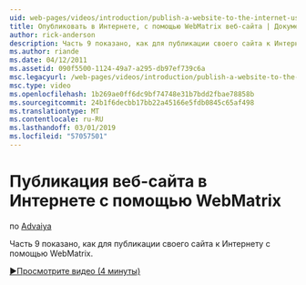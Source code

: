 ```yaml
---
uid: web-pages/videos/introduction/publish-a-website-to-the-internet-using-webmatrix
title: Опубликовать в Интернете, с помощью WebMatrix веб-сайта | Документация Майкрософт
author: rick-anderson
description: Часть 9 показано, как для публикации своего сайта к Интернету с помощью WebMatrix.
ms.author: riande
ms.date: 04/12/2011
ms.assetid: 090f5500-1124-49a7-a295-db97ef739c6a
msc.legacyurl: /web-pages/videos/introduction/publish-a-website-to-the-internet-using-webmatrix
msc.type: video
ms.openlocfilehash: 1b269ae0ff6dc9bf74748e31b7bdd2fbae78858b
ms.sourcegitcommit: 24b1f6decbb17bb22a45166e5fdb0845c65af498
ms.translationtype: MT
ms.contentlocale: ru-RU
ms.lasthandoff: 03/01/2019
ms.locfileid: "57057501"
---
```

<a name="publish-a-website-to-the-internet-using-webmatrix"></a>Публикация веб-сайта в Интернете с помощью WebMatrix
====================
по [Advaiya](https://twitter.com/Advaiyasolns)

Часть 9 показано, как для публикации своего сайта к Интернету с помощью WebMatrix.

[&#9654;Просмотрите видео (4 минуты)](https://channel9.msdn.com/Blogs/ASP-NET-Site-Videos/publish-a-website-to-the-internet-using-webmatrix)
